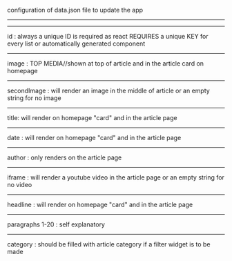 configuration of data.json file to update the app
*************************************************


*************************************
id : always a unique ID is required as react REQUIRES a unique KEY for every list or automatically generated component
*************************************
image : TOP MEDIA//shown at top of article and in the article card on homepage
**************************************
secondImage : will render an image in the middle of article or an empty string for no image
**************************************
title: will render on homepage "card" and in the article page
**************************************
date : will render on homepage "card" and in the article page
**************************************
author : only renders on the article page
**************************************
iframe : will render a youtube video in the article page or an empty string for no video
**************************************
headline : will render on homepage "card" and in the article page
**************************************

paragraphs 1-20 : self explanatory

***************************************

category : should be filled with article category if a filter widget is to be made
